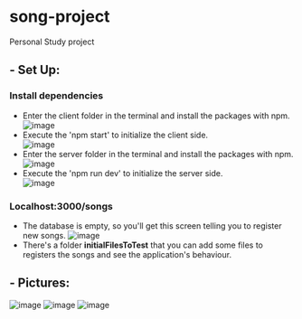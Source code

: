 # song-project
Personal Study project

## - Set Up:
### Install dependencies
- Enter the client folder in the terminal and install the packages with npm. <br/>
![image](https://user-images.githubusercontent.com/39201633/195762173-54414561-86fa-4304-89dc-db744ced7f17.png)
- Execute the 'npm start' to initialize the client side. <br/>
![image](https://user-images.githubusercontent.com/39201633/195762489-66fc3d1c-9ca8-4b92-a439-80903a02eeed.png)
- Enter the server folder in the terminal and install the packages with npm. <br/>
![image](https://user-images.githubusercontent.com/39201633/195762271-da425d25-a236-4b03-8ca6-d0b1690c2b4c.png)
- Execute the 'npm run dev' to initialize the server side. <br/>
![image](https://user-images.githubusercontent.com/39201633/195762611-cf636309-542d-41d3-a9f1-944362437078.png)

### Localhost:3000/songs
- The database is empty, so you'll get this screen telling you to register new songs.
![image](https://user-images.githubusercontent.com/39201633/195763467-778c3113-43c7-4b8a-8dce-1924c2052f4e.png)
- There's a folder <strong>initialFilesToTest</strong> that you can add some files to registers the songs and
see the application's behaviour.
## - Pictures:
![image](https://user-images.githubusercontent.com/39201633/195758722-ea8c710e-9605-4a57-848c-2e25cc1b113e.png)
![image](https://user-images.githubusercontent.com/39201633/195758706-e7d4e8b4-b213-41f3-a879-06838956b5c4.png)
![image](https://user-images.githubusercontent.com/39201633/195758640-996ed016-ccae-4c94-81c8-3c9b5188dff5.png)
